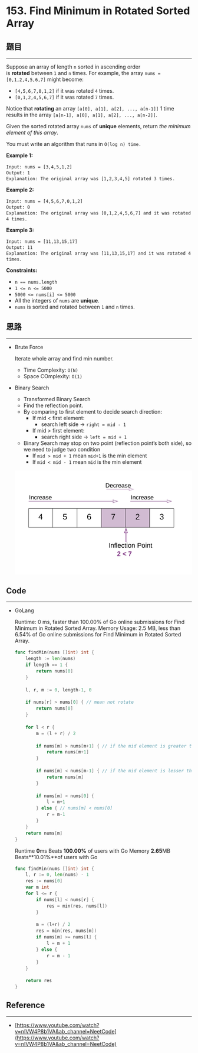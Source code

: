 # 153. Find Minimum in Rotated Sorted Array

## 題目

---

Suppose an array of length `n` sorted in ascending order is **rotated** between `1` and `n` times. For example, the array `nums = [0,1,2,4,5,6,7]` might become:

- `[4,5,6,7,0,1,2]` if it was rotated `4` times.
- `[0,1,2,4,5,6,7]` if it was rotated `7` times.

Notice that **rotating** an array `[a[0], a[1], a[2], ..., a[n-1]]` 1 time results in the array `[a[n-1], a[0], a[1], a[2], ..., a[n-2]]`.

Given the sorted rotated array `nums` of **unique** elements, return *the minimum element of this array*.

You must write an algorithm that runs in `O(log n) time.`

**Example 1:**

```
Input: nums = [3,4,5,1,2]
Output: 1
Explanation: The original array was [1,2,3,4,5] rotated 3 times.

```

**Example 2:**

```
Input: nums = [4,5,6,7,0,1,2]
Output: 0
Explanation: The original array was [0,1,2,4,5,6,7] and it was rotated 4 times.

```

**Example 3:**

```
Input: nums = [11,13,15,17]
Output: 11
Explanation: The original array was [11,13,15,17] and it was rotated 4 times.

```

**Constraints:**

- `n == nums.length`
- `1 <= n <= 5000`
- `5000 <= nums[i] <= 5000`
- All the integers of `nums` are **unique**.
- `nums` is sorted and rotated between `1` and `n` times.

## 思路

---

- Brute Force
    
    Iterate whole array and find min number.
    
    - Time Complexity: `O(N)`
    - Space COmplexity: `O(1)`
- Binary Search
    - Transformed Binary Search
    - Find the reflection point.
    - By comparing to first element to decide search direction:
        - If mid < first element:
            - search left side → `right = mid - 1`
        - If mid > first element:
            - search right side → `left = mid + 1`
    - Binary Search may stop on two point (reflection point’s both side), so we need to judge two condition
        - If `mid > mid + 1` mean `mid+1`  is the min element
        - If `mid < mid - 1` mean `mid` is the min element
    
    ![Untitled](/Images/153.Find-Minimum-in-Rotated-Sorted-Array/01.png)
    

 

## Code

---

- GoLang
    
    Runtime: 0 ms, faster than 100.00% of Go online submissions for Find Minimum in Rotated Sorted Array.
    Memory Usage: 2.5 MB, less than 6.54% of Go online submissions for Find Minimum in Rotated Sorted Array.
    
    ```go
    func findMin(nums []int) int {
        length := len(nums)
        if length == 1 {
            return nums[0]
        }
        
        l, r, m := 0, length-1, 0
        
        if nums[r] > nums[0] { // mean not rotate
            return nums[0]
        }
        
        for l < r {
            m = (l + r) / 2
            
            if nums[m] > nums[m+1] { // if the mid element is greater than its next element then mid+1 element is the smallest
                return nums[m+1]
            }
            
            if nums[m] < nums[m-1] { // if the mid element is lesser than its previous element then mid element is smallest
                return nums[m]
            }
            
            if nums[m] > nums[0] {
                l = m+1
            } else { // nums[m] < nums[0]
                r = m-1
            }
        }
        return nums[m]
    }
    ```

    Runtime **0**ms Beats **100.00%** of users with Go
    Memory **2.65**MB Beats**10.01%**of users with Go

    ```go
    func findMin(nums []int) int {
        l, r := 0, len(nums) - 1
        res := nums[0]
        var m int
        for l <= r {
            if nums[l] < nums[r] {
                res = min(res, nums[l])
            }

            m = (l+r) / 2
            res = min(res, nums[m])
            if nums[m] >= nums[l] {
                l = m + 1
            } else {
                r = m - 1
            }
        }

        return res
    }
    ```
    

## Reference

---
- [https://www.youtube.com/watch?v=nIVW4P8b1VA&ab_channel=NeetCode](https://www.youtube.com/watch?v=nIVW4P8b1VA&ab_channel=NeetCode)